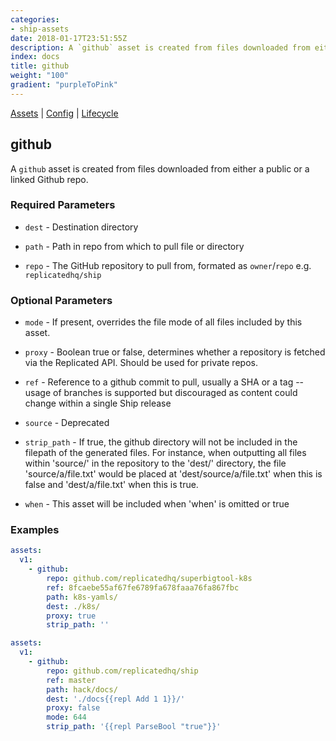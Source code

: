 ```yaml
---
categories:
- ship-assets
date: 2018-01-17T23:51:55Z
description: A `github` asset is created from files downloaded from either a public or a linked Github repo.
index: docs
title: github
weight: "100"
gradient: "purpleToPink"
---
```


[Assets](/api/ship-assets/overview) | [Config](/api/ship-config/overview) | [Lifecycle](/api/ship-lifecycle/overview)

## github

A `github` asset is created from files downloaded from either a public or a linked Github repo.





### Required Parameters


- `dest` - Destination directory


- `path` - Path in repo from which to pull file or directory


- `repo` - The GitHub repository to pull from, formated as `owner`/`repo` e.g. `replicatedhq/ship`



### Optional Parameters


- `mode` - If present, overrides the file mode of all files included by this asset.


- `proxy` - Boolean true or false, determines whether a repository is fetched via the Replicated API. Should be used for private repos.


- `ref` - Reference to a github commit to pull, usually a SHA or a tag -- usage of branches is supported but discouraged as content could change within a single Ship release


- `source` - Deprecated


- `strip_path` - If true, the github directory will not be included in the filepath of the generated files. For instance, when outputting all files within 'source/' in the repository to the 'dest/' directory, the file 'source/a/file.txt' would be placed at 'dest/source/a/file.txt' when this is false and 'dest/a/file.txt' when this is true.


- `when` - This asset will be included when 'when' is omitted or true


### Examples

```yaml
assets:
  v1:
    - github:
        repo: github.com/replicatedhq/superbigtool-k8s
        ref: 8fcaebe55af67fe6789fa678faaa76fa867fbc
        path: k8s-yamls/
        dest: ./k8s/
        proxy: true
        strip_path: ''
```

```yaml
assets:
  v1:
    - github:
        repo: github.com/replicatedhq/ship
        ref: master
        path: hack/docs/
        dest: './docs{{repl Add 1 1}}/'
        proxy: false
        mode: 644
        strip_path: '{{repl ParseBool "true"}}'
```
